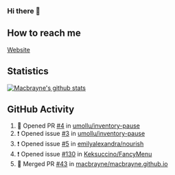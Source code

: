 ### Hi there 👋
## How to reach me
[Website](https://macbrayne.de)
<!--
Missing: Email
-->
## Statistics
[![Macbrayne's github stats](https://github-readme-stats.vercel.app/api?username=macbrayne&count_private=true&show_icons=true&hide=stars)](https://github.com/macbrayne/github-readme-stats)
## GitHub Activity
<!--START_SECTION:activity-->
1. 💪 Opened PR [#4](https://github.com/umollu/inventory-pause/pull/4) in [umollu/inventory-pause](https://github.com/umollu/inventory-pause)
2. ❗️ Opened issue [#3](https://github.com/umollu/inventory-pause/issues/3) in [umollu/inventory-pause](https://github.com/umollu/inventory-pause)
3. ❗️ Opened issue [#5](https://github.com/emilyalexandra/nourish/issues/5) in [emilyalexandra/nourish](https://github.com/emilyalexandra/nourish)
4. ❗️ Opened issue [#130](https://github.com/Keksuccino/FancyMenu/issues/130) in [Keksuccino/FancyMenu](https://github.com/Keksuccino/FancyMenu)
5. 🎉 Merged PR [#43](https://github.com/macbrayne/macbrayne.github.io/pull/43) in [macbrayne/macbrayne.github.io](https://github.com/macbrayne/macbrayne.github.io)
<!--END_SECTION:activity-->


<!--
**macbrayne/macbrayne** is a ✨ _special_ ✨ repository because its `README.md` (this file) appears on your GitHub profile.

Here are some ideas to get you started:

- 🔭 I’m currently working on ...
- 🌱 I’m currently learning ...
- 👯 I’m looking to collaborate on ...
- 🤔 I’m looking for help with ...
- 💬 Ask me about ...
- 📫 How to reach me: ...
- 😄 Pronouns: ...
- ⚡ Fun fact: ...
-->
